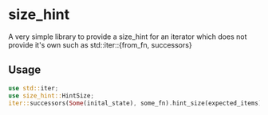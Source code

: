 # size_hint

A very simple library to provide a size_hint for an iterator which does not provide it's own such as std::iter::{from_fn, successors}

## Usage

```rust
use std::iter;
use size_hint::HintSize;
iter::successors(Some(inital_state), some_fn).hint_size(expected_items)
```
